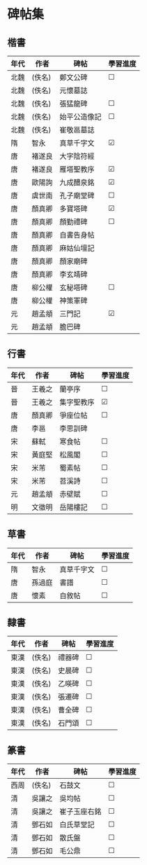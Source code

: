 # 碑帖集

## 楷書

| 年代  | 作者   | 碑帖     | 學習進度    |
| --- | ---- | ------ | ------- |
| 北魏  | (佚名) | 鄭文公碑   | &#9744; |
| 北魏  | (佚名) | 元懷墓誌   |         |
| 北魏  | (佚名) | 張猛龍碑   | &#9744; |
| 北魏  | (佚名) | 始平公造像記 | &#9744; |
| 北魏  | (佚名) | 崔敬邕墓誌  |         |
| 隋   | 智永   | 真草千字文  | &#9745; |
| 唐   | 褚遂良  | 大字陰符經  |         |
| 唐   | 褚遂良  | 雁塔聖教序  | &#9745; |
| 唐   | 歐陽詢  | 九成醴泉銘  | &#9745; |
| 唐   | 虞世南  | 孔子廟堂碑  | &#9744; |
| 唐   | 顏真卿  | 多寶塔碑   | &#9745; |
| 唐   | 顏真卿  | 顏勤禮碑   | &#9744; |
| 唐   | 顏真卿  | 自書告身帖  |         |
| 唐   | 顏真卿  | 麻姑仙壇記  |         |
| 唐   | 顏真卿  | 顏家廟碑   |         |
| 唐   | 顏真卿  | 李玄靖碑   |         |
| 唐   | 柳公權  | 玄秘塔碑   | &#9744; |
| 唐   | 柳公權  | 神策軍碑   |         |
| 元   | 趙孟頫  | 三門記    | &#9745; |
| 元   | 趙孟頫  | 膽巴碑    |         |

## 行書

| 年代  | 作者  | 碑帖    | 學習進度    |
| --- | --- | ----- | ------- |
| 晉   | 王羲之 | 蘭亭序   | &#9744; |
| 晉   | 王羲之 | 集字聖教序 | &#9745; |
| 唐   | 顏真卿 | 爭座位帖  | &#9744; |
| 唐   | 李邕  | 李思訓碑  |         |
| 宋   | 蘇軾  | 寒食帖   | &#9744; |
| 宋   | 黃庭堅 | 松風閣   | &#9744; |
| 宋   | 米芾  | 蜀素帖   | &#9744; |
| 宋   | 米芾  | 苕溪詩   | &#9744; |
| 元   | 趙孟頫 | 赤壁賦   | &#9744; |
| 明   | 文徵明 | 岳陽樓記  | &#9744; |

## 草書
| 年代  | 作者  | 碑帖    | 學習進度    |
| --- | --- | ----- | ------- |
| 隋   | 智永  | 真草千字文 | &#9744; |
| 唐   | 孫過庭 | 書譜    | &#9744; |
| 唐   | 懷素  | 自敘帖   | &#9744; |

## 隸書
| 年代  | 作者   | 碑帖  | 學習進度    |
| --- | ---- | --- | ------- |
| 東漢  | (佚名) | 禮器碑 | &#9744; |
| 東漢  | (佚名) | 史晨碑 | &#9744; |
| 東漢  | (佚名) | 乙暎碑 | &#9744; |
| 東漢  | (佚名) | 張遷碑 | &#9744; |
| 東漢  | (佚名) | 曹全碑 | &#9744; |
| 東漢  | (佚名) | 石門頌 | &#9744; |

## 篆書
| 年代  | 作者   | 碑帖     | 學習進度    |
| --- | ---- | ------ | ------- |
| 西周  | (佚名) | 石鼓文    | &#9744; |
| 清   | 吳讓之  | 吳均帖    | &#9744; |
| 清   | 吳讓之  | 崔子玉座右銘 | &#9744; |
| 清   | 鄧石如  | 白氏草堂記  | &#9744; |
| 清   | 鄧石如  | 散氏盤    | &#9744; |
| 清   | 鄧石如  | 毛公鼎    | &#9744; |